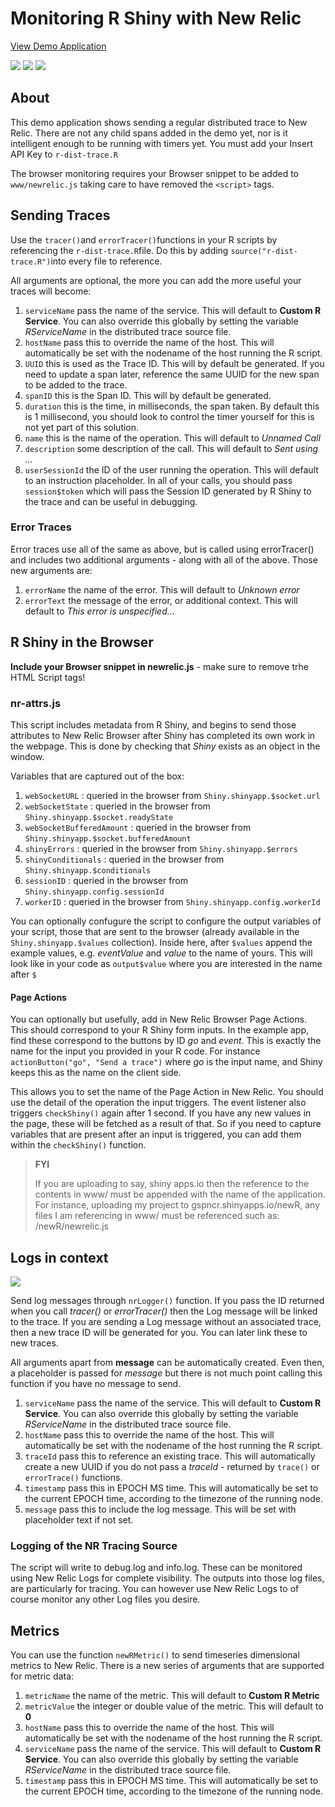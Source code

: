 # Monitoring R Shiny with New Relic
[View Demo Application](https://gspncr.shinyapps.io/newR/)

![](https://i.imgur.com/TdpLsJO.png)
![](https://i.imgur.com/s0Qgsse.png)
![](https://i.imgur.com/Mgehb01.png)

## About

This demo application shows sending a regular distributed trace to New Relic. There are not any child spans added in the demo yet, nor is it intelligent enough to be running with timers yet. You must add your Insert API Key to `r-dist-trace.R`

The browser monitoring requires your Browser snippet to be added to `www/newrelic.js` taking care to have removed the `<script>` tags.

## Sending Traces

Use the `tracer()`and `errorTracer()`functions in your R scripts by referencing the `r-dist-trace.R`file. Do this by adding `source("r-dist-trace.R")`into every file to reference.

All arguments are optional, the more you can add the more useful your traces will become:

1. `serviceName` pass the name of the service. This will default to **Custom R Service**. You can also override this globally by setting the variable *RServiceName* in the distributed trace source file.
2. `hostName` pass this to override the name of the host. This will automatically be set with the nodename of the host running the R script. 
3. `UUID` this is used as the Trace ID. This will by default be generated. If you need to update a span later, reference the same UUID for the new span to be added to the trace.
4. `spanID` this is the Span ID. This will by default be generated.
5. `duration` this is the time, in milliseconds, the span taken. By default this is 1 millisecond, you should look to control the timer yourself for this is not yet part of this solution.
6. `name` this is the name of the operation. This will default to *Unnamed Call*
7. `description` some description of the call. This will default to *Sent using ...*
8. `userSessionId` the ID of the user running the operation. This will default to an instruction placeholder. In all of your calls, you should pass `session$token` which will pass the Session ID generated by R Shiny to the trace and can be useful in debugging.

### Error Traces

Error traces use all of the same as above, but is called using errorTracer() and includes two additional arguments - along with all of the above. Those new arguments are:

1. `errorName`  the name of the error. This will default to *Unknown error*
2. `errorText` the message of the error, or additional context. This will default to *This error is unspecified...*

## R Shiny in the Browser

**Include your Browser snippet in newrelic.js** - make sure to remove trhe HTML Script tags!

### nr-attrs.js

This script includes metadata from R Shiny, and begins to send those attributes to New Relic Browser after Shiny has completed its own work in the webpage. This is done by checking that *Shiny* exists as an object in the window.

Variables that are captured out of the box:

1. `webSocketURL` : queried in the browser from `Shiny.shinyapp.$socket.url`
2. `webSocketState` : queried in the browser from `Shiny.shinyapp.$socket.readyState`
3. `webSocketBufferedAmount` : queried in the browser from `Shiny.shinyapp.$socket.bufferedAmount`
4. `shinyErrors` : queried in the browser from `Shiny.shinyapp.$errors`
5. `shinyConditionals` : queried in the browser from `Shiny.shinyapp.$conditionals`
6. `sessionID` : queried in the browser from `Shiny.shinyapp.config.sessionId`
7. `workerID` : queried in the browser from `Shiny.shinyapp.config.workerId`

You can optionally confugure the script to configure the output variables of your script, those that are sent to the browser (already available in the `Shiny.shinyapp.$values` collection). Inside here, after `$values` append the example values, e.g. *eventValue* and *value* to the name of yours. This will look like in your code as `output$value` where you are interested in the name after `$`

#### Page Actions

You can optionally but usefully, add in New Relic Browser Page Actions. This should correspond to your R Shiny form inputs. In the example app, find these correspond to the buttons by ID *go* and *event*. This is exactly the name for the input you provided in your R code. For instance `actionButton("go", "Send a trace")` where *go* is the input name, and Shiny keeps this as the name on the client side.

This allows you to set the name of the Page Action in New Relic. You should use the detail of the operation the input triggers. The event listener also triggers `checkShiny()` again after 1 second. If you have any new values in the page, these will be fetched as a result of that. So if you need to capture variables that are present after an input is triggered, you can add them within the `checkShiny()` function.

> **FYI**
>
> If you are uploading to say, shiny apps.io then the reference to the contents in www/ must be appended with the name of the application. For instance, uploading my project to gspncr.shinyapps.io/newR, any files I am referencing in www/ must be referenced such as: /newR/newrelic.js

## Logs in context

![](https://i.imgur.com/cTuAPRq.png)

Send log messages through `nrLogger()` function. If you pass the ID returned when you call *tracer()* or *errorTracer()* then the Log message will be linked to the trace. If you are sending a Log message without an associated trace, then a new trace ID will be generated for you. You can later link these to new traces.

All arguments apart from **message** can be automatically created. Even then, a placeholder is passed for *message* but there is not much point calling this function if you have no message to send.

1. `serviceName` pass the name of the service. This will default to **Custom R Service**. You can also override this globally by setting the variable *RServiceName* in the distributed trace source file.
2. `hostName` pass this to override the name of the host. This will automatically be set with the nodename of the host running the R script. 
3. `traceId` pass this to reference an existing trace. This will automatically create a new UUID if you do not pass a *traceId* - returned by `trace()` or `errorTrace()` functions.
4. `timestamp` pass this in EPOCH MS time. This will automatically be set to the current EPOCH time, according to the timezone of the running node.
5. `message` pass this to include the log message. This will be set with placeholder text if not set.

### Logging of the NR Tracing Source

The script will write to debug.log and info.log. These can be monitored using New Relic Logs for complete visibility. The outputs into those log files, are particularly for tracing. You can however use New Relic Logs to of course monitor any other Log files you desire.

## Metrics

You can use the function `newRMetric()` to send timeseries dimensional metrics to New Relic. There is a new series of arguments that are supported for metric data:

1. `metricName`  the name of the metric. This will default to **Custom R Metric**
2. `metricValue` the integer or double value of the metric. This will default to **0**
3. `hostName` pass this to override the name of the host. This will automatically be set with the nodename of the host running the R script.
4. `serviceName` pass the name of the service. This will default to **Custom R Service**. You can also override this globally by setting the variable *RServiceName* in the distributed trace source file.
5. `timestamp` pass this in EPOCH MS time. This will automatically be set to the current EPOCH time, according to the timezone of the running node.